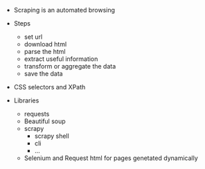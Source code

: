 - Scraping is an automated browsing 
- Steps
  - set url 
  - download html 
  - parse the html 
  - extract useful information 
  - transform or aggregate the data 
  - save the data  

- CSS selectors and XPath

- Libraries 
  - requests 
  - Beautiful soup 
  - scrapy 
    - scrapy shell
    - cli 
    - ... 
  - Selenium and Request html for pages genetated dynamically
